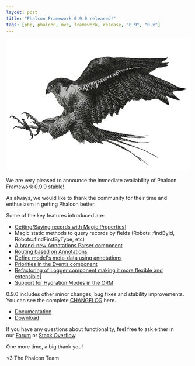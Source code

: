 ```yaml
---
layout: post
title: "Phalcon Framework 0.9.0 released!"
tags: [php, phalcon, mvc, framework, release, "0.9", "0.x"]
---
```


![image](/assets/files/2013-02-05-phalcon-logo.jpg)

We are very pleased to announce the immediate availability of Phalcon Framework 0.9.0 stable!

As always, we would like to thank the community for their time and enthusiasm in getting Phalcon better.

<!--more-->
Some of the key features introduced are:

- [Getting/Saving records with Magic Properties](https://docs.phalconphp.com/latest/en/db-models#storing-related-records)]
- Magic static methods to query records by fields (Robots::findById, Robots::findFirstByType, etc)
- [A brand-new Annotations Parser component](https://docs.phalconphp.com/latest/en/annotations)
- [Routing based on Annotations](https://docs.phalconphp.com/latest/en/routing#annotations-router)
- [Define model's meta-data using annotations](https://docs.phalconphp.com/latest/en/db-models#annotations-strategy)
- [Priorities in the Events component](https://docs.phalconphp.com/latest/en/events#listener-priorities)
- [Refactoring of Logger component making it more flexible and extensible](https://docs.phalconphp.com/latest/en/logging)]
- [Support for Hydration Modes in the ORM](https://docs.phalconphp.com/latest/en/db-models#hydration-modes)

0.9.0 includes other minor changes, bug fixes and stability improvements. You can see the complete [CHANGELOG](https://github.com/phalcon/cphalcon/blob/phalcon-v0.9.0/CHANGELOG) here.

- [Documentation](https://docs.phalconphp.com/latest/en/)
- [Download](https://phalconphp.com/download)

If you have any questions about functionality, feel free to ask either in our [Forum](https://forum.phalconphp.com/) or [Stack Overflow](http://stackoverflow.com/questions/tagged/phalcon).

One more time, a big thank you!


<3 The Phalcon Team
